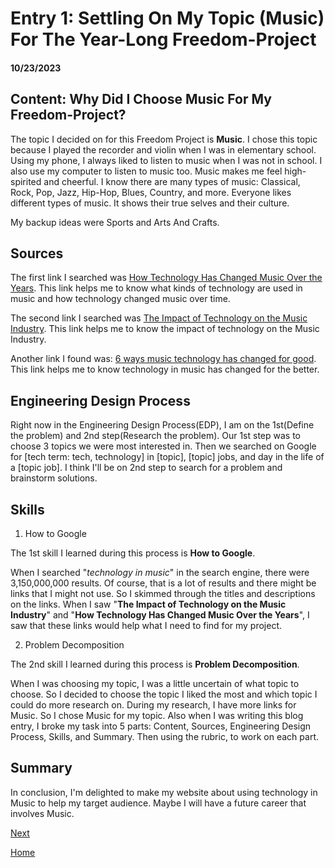 # Entry 1: Settling On My Topic (Music) For The Year-Long Freedom-Project 
#### 10/23/2023

## Content: Why Did I Choose Music For My Freedom-Project? 

The topic I decided on for this Freedom Project is **Music**. 
I chose this topic because I played the recorder and violin when I was in elementary school. Using my phone, I always liked to listen to music when I was not in school. I also use my computer to listen to music too. Music makes me feel high-spirited and cheerful. I know there are many types of music: Classical, Rock, Pop, Jazz, Hip-Hop, Blues, Country, and more. Everyone likes different types of music. It shows their true selves and their culture.  

My backup ideas were Sports and Arts And Crafts. 

## Sources

The first link I searched was [How Technology Has Changed Music Over the Years](https://victrola.com/blogs/articles/how-technology-has-changed-music-over-the-years). This link helps me to know what kinds of technology are used in music and how technology changed music over time.   

The second link I searched was [The Impact of Technology on the Music Industry](https://online.suu.edu/degrees/business/master-music-technology/tech-impact-music-industry/). This link helps me to know the impact of technology on the Music Industry. 

Another link I found was: [6 ways music technology has changed for good](https://www.wiley.com/edge/media/how-technology-has-changed-music/). This link helps me to know technology in music has changed for the better.

## Engineering Design Process

Right now in the Engineering Design Process(EDP), I am on the 1st(Define the problem) and 2nd step(Research the problem). Our 1st step was to choose 3 topics we were most interested in. Then we searched on Google for [tech term: tech, technology] in [topic], [topic] jobs, and day in the life of a [topic job]. I think I'll be on 2nd step to search for a problem and brainstorm solutions.    

## Skills

1) How to Google

The 1st skill I learned during this process is **How to Google**. 

When I searched "_technology in music_" in the search engine, there were 3,150,000,000 results. Of course, that is a lot of results and there might be links that I might not use. So I skimmed through the titles and descriptions on the links. When I saw "**The Impact of Technology on the Music Industry**" and "**How Technology Has Changed Music Over the Years**", I saw that these links would help what I need to find for my project.    

2) Problem Decomposition

The 2nd skill I learned during this process is **Problem Decomposition**. 

When I was choosing my topic, I was a little uncertain of what topic to choose. So I decided to choose the topic I liked the most and which topic I could do more research on. During my research, I have more links for Music. So I chose Music for my topic. 
Also when I was writing this blog entry, I broke my task into 5 parts: Content, Sources, Engineering Design Process, Skills, and Summary. Then using the rubric, to work on each part. 

## Summary
In conclusion, I'm delighted to make my website about using technology in Music to help my target audience. Maybe I will have a future career that involves Music. 

[Next](entry02.md)

[Home](../README.md)
